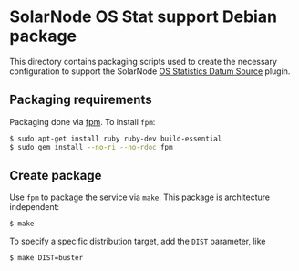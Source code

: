 # SolarNode OS Stat support Debian package

This directory contains packaging scripts used to create the necessary configuration
to support the SolarNode [OS Statistics Datum Source][osstat] plugin.

## Packaging requirements

Packaging done via [fpm][fpm]. To install `fpm`:

```sh
$ sudo apt-get install ruby ruby-dev build-essential
$ sudo gem install --no-ri --no-rdoc fpm
```

## Create package

Use `fpm` to package the service via `make`. This package is architecture independent:

```sh
$ make
```

To specify a specific distribution target, add the `DIST` parameter, like

```sh
$ make DIST=buster
```

[fpm]: https://github.com/jordansissel/fpm
[osstat]: https://github.com/SolarNetwork/solarnetwork-node/tree/master/net.solarnetwork.node.datum.os.stat